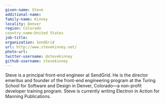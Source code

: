 ```yaml
---
given-name: Steve	
additional-name: 
family-name: Kinney
locality: Denver
region: Colorado
country-name:United States 
job-title: 
organization: SendGrid
url: http://www.stevekinney.net/
photo-url: 
twitter-username: @stevekinney 
github-username: stevekinney
---
```

Steve is a principal front-end engineer at SendGrid. He is the director emeritus and founder of the front-end engineering program at the Turing School for Software and Design in Denver, Colorado—a non-profit developer training program. Steve is currently writing Electron in Action for Manning Publications.
